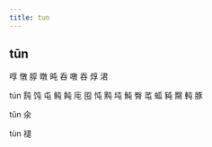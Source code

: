 ```yaml
---
title: tun
---
```


## tūn
啍
憞
朜
暾
旽
呑
噋
吞
焞
涒

tún
霕
饨
屯
鲀
飩
庉
囤
忳
黗
坉
魨
臀
芚
蛌
豘
臋
軘
豚







tǔn
氽

tùn
褪
